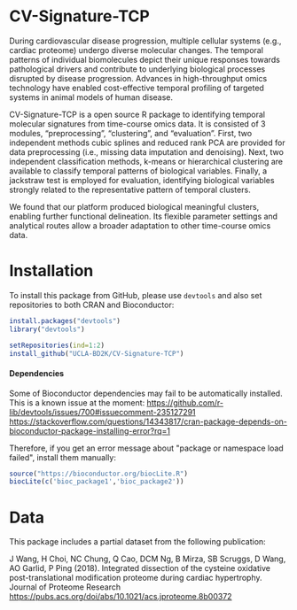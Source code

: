 # CV-Signature-TCP

During cardiovascular disease progression, multiple cellular systems (e.g., cardiac proteome) undergo diverse molecular changes. The temporal patterns of individual biomolecules depict their unique responses towards pathological drivers and contribute to underlying biological processes disrupted by disease progression. Advances in high-throughput omics technology have enabled cost-effective temporal profiling of targeted systems in animal models of human disease.

CV-Signature-TCP is a open source R package to identifying temporal molecular signatures from time-course omics data. It is consisted of 3 modules, “preprocessing”, “clustering”, and “evaluation”.  First, two independent methods cubic splines and reduced rank PCA are provided for data preprocessing (i.e., missing data imputation and denoising). Next, two independent classification methods, k-means or hierarchical clustering are available to classify temporal patterns of biological variables. Finally, a jackstraw test is employed for evaluation, identifying biological variables strongly related to the representative pattern of temporal clusters.

We found that our platform produced biological meaningful clusters, enabling further functional delineation. Its flexible parameter settings and analytical routes allow a broader adaptation to other time-course omics data.

# Installation

To install this package from GitHub, please use ```devtools``` and also set repositories to both CRAN and Bioconductor:

```R
install.packages("devtools")
library("devtools")

setRepositories(ind=1:2)
install_github("UCLA-BD2K/CV-Signature-TCP")
```

#### Dependencies

Some of Bioconductor dependencies may fail to be automatically installed. This is a known issue at the moment:
https://github.com/r-lib/devtools/issues/700#issuecomment-235127291
https://stackoverflow.com/questions/14343817/cran-package-depends-on-bioconductor-package-installing-error?rq=1

Therefore, if you get an error message about "package or namespace load failed", install them manually:

```R
source("https://bioconductor.org/biocLite.R")
biocLite(c('bioc_package1','bioc_package2'))
```

# Data

This package includes a partial dataset from the following publication:

J Wang, H Choi, NC Chung, Q Cao, DCM Ng, B Mirza, SB Scruggs, D Wang, AO Garlid, P Ping (2018). Integrated dissection of the cysteine oxidative post-translational modification proteome during cardiac hypertrophy. Journal of Proteome Research <https://pubs.acs.org/doi/abs/10.1021/acs.jproteome.8b00372>